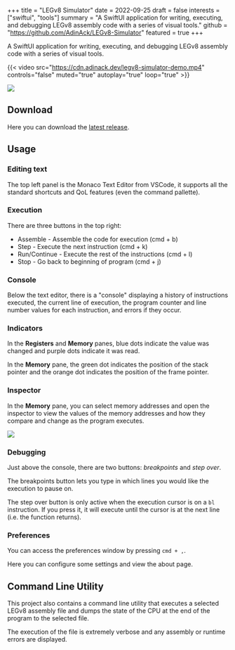 +++
title = "LEGv8 Simulator"
date = 2022-09-25
draft = false
interests = ["swiftui", "tools"]
summary = "A SwiftUI application for writing, executing, and debugging LEGv8 assembly code with a series of visual tools."
github = "https://github.com/AdinAck/LEGv8-Simulator"
featured = true
+++

A SwiftUI application for writing, executing, and debugging LEGv8 assembly code with a series of visual tools.

{{< video src="https://cdn.adinack.dev/legv8-simulator-demo.mp4" controls="false" muted="true" autoplay="true" loop="true" >}}

![](https://cdn.adinack.dev/legv8-simulator-screenshot.png)

## Download
Here you can download the [latest release](https://github.com/AdinAck/LEGv8-Simulator/releases/).

## Usage
### Editing text
The top left panel is the Monaco Text Editor from VSCode, it supports all the standard shortcuts and QoL features (even the command pallette).

### Execution
There are three buttons in the top right:
- Assemble - Assemble the code for execution (cmd + b)
- Step - Execute the next instruction (cmd + k)
- Run/Continue - Execute the rest of the instructions (cmd + l)
- Stop - Go back to beginning of program (cmd + j)

### Console

Below the text editor, there is a "console" displaying a history of instructions executed, the current line of execution, the program counter and line number values for each instruction, and errors if they occur.

### Indicators

In the **Registers** and **Memory** panes, blue dots indicate the value was changed and purple dots indicate it was read.

In the **Memory** pane, the green dot indicates the position of the stack pointer and the orange dot indicates the position of the frame pointer.

### Inspector

In the **Memory** pane, you can select memory addresses and open the inspector to view the values of the memory addresses and how they compare and change as the program executes.

![](https://cdn.adinack.dev/legv8-simulator-inspector.png)

### Debugging

Just above the console, there are two buttons: *breakpoints* and *step over*.

The breakpoints button lets you type in which lines you would like the execution to pause on.

The step over button is only active when the execution cursor is on a `bl` instruction. If you press it, it will execute until the cursor is at the next line (i.e. the function returns).

### Preferences
You can access the preferences window by pressing `cmd + ,`.

Here you can configure some settings and view the about page.

## Command Line Utility
This project also contains a command line utility that executes a selected LEGv8 assembly file and dumps the state of the CPU at the end of the program to the selected file.

The execution of the file is extremely verbose and any assembly or runtime errors are displayed.

